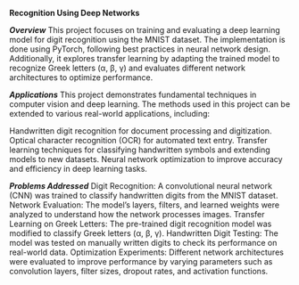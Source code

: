 **Recognition Using Deep Networks**

_**Overview**_
This project focuses on training and evaluating a deep learning model for digit recognition using the MNIST dataset. The implementation is done using PyTorch, following best practices in neural network design. Additionally, it explores transfer learning by adapting the trained model to recognize Greek letters (α, β, γ) and evaluates different network architectures to optimize performance.

_**Applications**_
This project demonstrates fundamental techniques in computer vision and deep learning. The methods used in this project can be extended to various real-world applications, including:

Handwritten digit recognition for document processing and digitization.
Optical character recognition (OCR) for automated text entry.
Transfer learning techniques for classifying handwritten symbols and extending models to new datasets.
Neural network optimization to improve accuracy and efficiency in deep learning tasks.

_**Problems Addressed**_
Digit Recognition: A convolutional neural network (CNN) was trained to classify handwritten digits from the MNIST dataset.
Network Evaluation: The model’s layers, filters, and learned weights were analyzed to understand how the network processes images.
Transfer Learning on Greek Letters: The pre-trained digit recognition model was modified to classify Greek letters (α, β, γ).
Handwritten Digit Testing: The model was tested on manually written digits to check its performance on real-world data.
Optimization Experiments: Different network architectures were evaluated to improve performance by varying parameters such as convolution layers, filter sizes, dropout rates, and activation functions.
